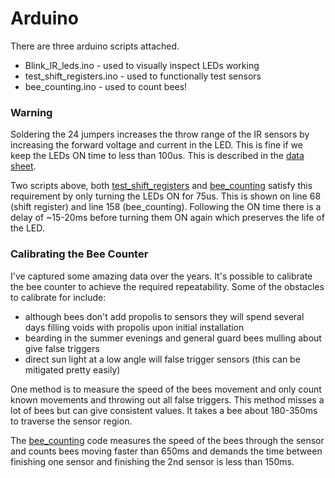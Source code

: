 # Arduino

There are three arduino scripts attached.
- Blink_IR_leds.ino - used to visually inspect LEDs working
- test_shift_registers.ino - used to functionally test sensors
- bee_counting.ino - used to count bees!

### Warning
Soldering the 24 jumpers increases the throw range of the IR sensors by increasing the forward voltage and current in the LED. This is fine if we keep the LEDs ON time to less than 100us. This is described in the [data sheet](https://www.sparkfun.com/datasheets/Robotics/QR_QRE1113.GR.pdf).

Two scripts above, both [test_shift_registers](https://github.com/hydronics2/2019-easy-bee-counter/blob/master/arduino/test_shift_registers/test_shift_registers.ino) and [bee_counting](https://github.com/hydronics2/2019-easy-bee-counter/blob/master/arduino/bee_counting/bee_counting.ino) satisfy this requirement by only turning the LEDs ON for 75us.  This is shown on line 68 (shift register) and line 158 (bee_counting). Following the ON time there is a delay of ~15-20ms before turning them ON again which preserves the life of the LED.

### Calibrating the Bee Counter
I've captured some amazing data over the years. It's possible to calibrate the bee counter to achieve the required repeatability. Some of the obstacles to calibrate for include:
 - although bees don't add propolis to sensors they will spend several days filling voids with propolis upon initial installation
 - bearding in the summer evenings and general guard bees mulling about give false triggers
 - direct sun light at a low angle will false trigger sensors (this can be mitigated pretty easily)

One method is to measure the speed of the bees movement and only count known movements and throwing out all false triggers. This method misses a lot of bees but can give consistent values. It takes a bee about 180-350ms to traverse the sensor region.

The [bee_counting](https://github.com/hydronics2/2019-easy-bee-counter/blob/master/arduino/bee_counting/bee_counting.ino) code measures the speed of the bees through the sensor and counts bees moving faster than 650ms and demands the time between finishing one sensor and finishing the 2nd sensor is less than 150ms.
